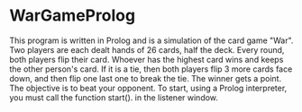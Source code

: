 # WarGameProlog
This program is written in Prolog  and is a simulation of the card game "War". Two players are each dealt hands of 26 cards, half the deck. Every round, both players flip their card. Whoever has the highest card wins and keeps the other person's card. If it is a tie, then both players flip 3 more cards face down, and then flip one last one to break the tie. The winner gets a point. The objective is to beat your opponent.  To start, using a Prolog interpreter, you must call the function start(). in the listener window.
